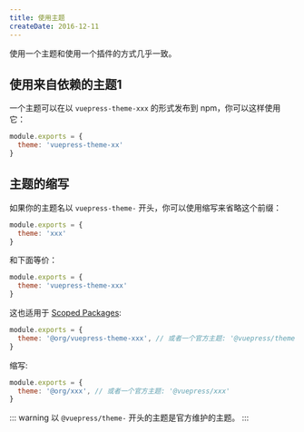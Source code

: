 ```yaml
---
title: 使用主题
createDate: 2016-12-11
---
```



使用一个主题和使用一个插件的方式几乎一致。

## 使用来自依赖的主题1

一个主题可以在以 `vuepress-theme-xxx` 的形式发布到 npm，你可以这样使用它：

``` js
module.exports = {
  theme: 'vuepress-theme-xx'
}
```
<!-- more -->
## 主题的缩写

如果你的主题名以 `vuepress-theme-` 开头，你可以使用缩写来省略这个前缀：

``` js
module.exports = {
  theme: 'xxx'
}
```

和下面等价：

``` js
module.exports = {
  theme: 'vuepress-theme-xxx'
}
```

这也适用于 [Scoped Packages](https://docs.npmjs.com/misc/scope):

``` js
module.exports = {
  theme: '@org/vuepress-theme-xxx', // 或者一个官方主题: '@vuepress/theme-xxx'
}
```

缩写:

``` js
module.exports = {
  theme: '@org/xxx', // 或者一个官方主题: '@vuepress/xxx'
}
```

::: warning
以 `@vuepress/theme-` 开头的主题是官方维护的主题。
:::
